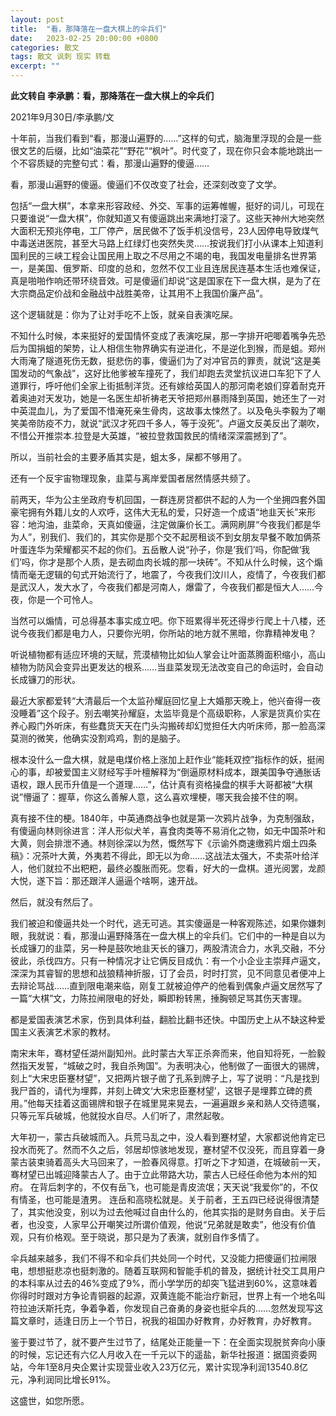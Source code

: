 ```yaml
---
layout: post
title:  "看，那降落在一盘大棋上的伞兵们"
date:   2023-02-25 20:00:00 +0800
categories: 散文
tags: 散文 讽刺 现实 转载
excerpt: ""
---
```


**此文转自 李承鹏：看，那降落在一盘大棋上的伞兵们**

2021年9月30日/李承鹏/文

十年前，当我们看到“看，那漫山遍野的……”这样的句式，脑海里浮现的会是一些很文艺的后缀，比如“油菜花”“野花”“枫叶”。时代变了，现在你只会本能地跳出一个不容质疑的完整句式：看，那漫山遍野的傻逼……

看，那漫山遍野的傻逼。傻逼们不仅改变了社会，还深刻改变了文学。

包括“一盘大棋”，本拿来形容政经、外交、军事的运筹帷幄，挺好的词儿，可现在只要谁说“一盘大棋”，你就知道又有傻逼跳出来满地打滚了。这些天神州大地突然大面积无预兆停电，工厂停产，居民做不了饭手机没信号，23人因停电导致煤气中毒送进医院，甚至大马路上红绿灯也突然失灵……按说我们打小从课本上知道利国利民的三峡工程会让国民用上取之不尽用之不竭的电，我国发电量排名世界第一，是美国、俄罗斯、印度的总和，忽然不仅工业且连居民连基本生活也难保证，真是啪啪作响还带环绕音效。可是傻逼们却说“这是国家在下一盘大棋，是为了在大宗商品定价战和金融战中战胜美帝，让其用不上我国价廉产品”。

这个逻辑就是：你为了让对手吃不上饭，就亲自表演吃屎。

不知什么时候，本来挺好的爱国情怀变成了表演吃屎，那一字排开吧唧着嘴争先恐后为国捐蛆的架势，让人相信生物界确实有逆进化，不是逆化到猴，而是蛆。郑州大雨淹了隧道死伤无数，挺悲伤的事，傻逼们为了对冲官员的罪责，就说“这是美国发动的气象战”，这好比他爹被车撞死了，我们却跑去灵堂抗议进口车犯下了人道罪行，呼吁他们全家上街抵制洋货。还有嫁给英国人的那河南老娘们穿着耐克开着奥迪对天发功，她是一名医生却祈祷老天爷把郑州暴雨降到英国，她还生了一对中英混血儿，为了爱国不惜淹死亲生骨肉，这故事太悚然了。以及龟头李毅为了嘲笑美帝防疫不力，就说“武汉才死四千多人，等于没死”。卢逼文反美反出了潮吹，不惜公开推崇本.拉登是大英雄，“被拉登救国救民的情绪深深震撼到了”。

所以，当前社会的主要矛盾其实是，蛆太多，屎都不够用了。

还有一个反宇宙物理现象，韭菜与离岸爱国者居然情感共频了。

前两天，华为公主坐政府专机回国，一群连房贷都供不起的人为一个坐拥四套外国豪宅拥有外籍儿女的人欢呼，这伟大无私的爱，只好造一个成语“地韭天长”来形容：地沟油，韭菜命，天真如傻逼，注定做廉价长工。满网刷屏“今夜我们都是华为人”，别我们、我们的，其实你是那个交不起房租谈不到女朋友早餐不敢加俩茶叶蛋连华为荣耀都买不起的你们。五岳散人说“孙子，你是‘我们’吗，你配做‘我们’吗，你才是那个人质，是去砌血肉长城的那一块砖”。不知从什么时候，这个煽情而毫无逻辑的句式开始流行了，地震了，今夜我们汶川人，疫情了，今夜我们都是武汉人，发大水了，今夜我们都是河南人，爆雷了，今夜我们都是恒大人……今夜，你是一个可怜人。

当然可以煽情，可总得基本事实成立吧。你下班累得半死还得步行爬上十八楼，还说今夜我们都是电力人，只要你光明，你所站的地方就不黑暗，你靠精神发电？

听说植物都有适应环境的天赋，荒漠植物比如仙人掌会让叶面蒸腾面积缩小，高山植物为防风会变异出更发达的根系……当韭菜发现无法改变自己的命运时，会自动长成镰刀的形状。

最近大家都爱转“大清最后一个太监孙耀庭回忆皇上大婚那天晚上，他兴奋得一夜没睡着”这个段子。别去嘲笑孙耀庭，太监毕竟是个高级职称，人家是货真价实在养心殿门外听床，有些蠢货天天在门头沟搬砖却幻觉担任大内听床师，那一脸高深莫测的微笑，他确实没割鸡鸡，割的是脑子。

根本没什么一盘大棋，就是电煤价格上涨加上赶作业“能耗双控”指标作的妖，挺闹心的事，却被爱国主义财经写手叶檀解释为“倒逼原材料成本，跟美国争夺通胀话语权，跟人民币升值是一个道理……”，估计真有资格操盘的棋手大哥都被“大棋说”懵逼了：握草，你这么善解人意，这么喜欢埋梗，哪天我会接不住的啊。

真有接不住的梗。1840年，中英通商战争也就是第一次鸦片战争，为克制强敌，有傻逼向林则徐进言：洋人形似犬羊，喜食肉类等不易消化之物，如无中国茶叶和大黄，则会排泄不通。林则徐深以为然，慨然写下《示谕外商速缴鸦片烟土四条稿》：况茶叶大黄，外夷若不得此，即无以为命……这战法太强大，不卖茶叶给洋人，他们就拉不出粑粑，最终必腹胀而死。您看，好大的一盘棋。道光阅罢，龙颜大悦，遂下旨：那还跟洋人逼逼个啥啊，速开战。

然后，就没有然后了。

我们被迫和傻逼共处一个时代，逃无可逃。其实傻逼是一种客观陈述，如果你嫌刺眼，我就说：看，那漫山遍野降落在一盘大棋上的伞兵们。它们中的一种是自以为长成镰刀的韭菜，另一种是鼓吹地韭天长的镰刀，两股清流合力，水乳交融，不分彼此，杀伐四方。只有一种情况才让它俩反目成仇：有一个小企业主崇拜卢逼文，深深为其睿智的思想和战狼精神折服，订了会员，时时打赏，见不同意见者便冲上去辩论骂战……直到限电潮来临，刚复工就被迫停产的他看到偶象卢逼文居然写了一篇“大棋”文，力陈拉闸限电的好处，瞬即粉转黑，捶胸顿足骂其伤天害理。

都是爱国表演艺术家，伤到具体利益，翻脸比翻书还快。中国历史上从不缺这种爱国主义表演艺术家的教材。

南宋末年，骞材望任湖州副知州。此时蒙古大军正杀奔而来，他自知将死，一脸毅然指天发誓，“城破之时，我自杀殉国”。为表明决心，他制做了一面很大的锡牌，刻上“大宋忠臣蹇材望”，又把两片银子凿了孔系到牌子上，写了说明：“凡是找到我尸首的，请代为埋葬，并刻上碑文‘大宋忠臣蹇材望’，这银子是埋葬立碑的费用。”他每天挂着这面锡牌和银子在城里晃来晃去，一遍遍跟乡亲和熟人交待遗嘱，只等元军兵破城，他就投水自尽。人们听了，肃然起敬。

大年初一，蒙古兵破城而入。兵荒马乱之中，没人看到蹇材望，大家都说他肯定已投水而死了。然而不久之后，邻居却惊骇地发现，蹇材望不仅没死，而且穿着一身蒙古装束骑着高头大马回来了，一脸春风得意。打听之下才知道，在城破前一天，骞材望已出城迎降蒙古人了。由于立此带路大功，蒙古人已经任命他为本州的知府。
在背后刺字的，不仅有岳飞，也可能是青皮流氓；天天说“我爱你”的，不仅有情圣，也可能是渣男。
连岳和高晓松就是。关于前者，王五四已经说得很清楚了，其实他没变，别以为过去他喊过自由什么的，他其实指的是财务自由。关于后者，也没变，人家早公开嘲笑过所谓价值观，他说“兄弟就是敢卖”，他没有价值观，只有价格观。至于晓说，那只是为了表演，就别自作多情了。

伞兵越来越多，我们不得不和伞兵们共处同一个时代，又没能力把傻逼们拉闸限电，想想挺悲凉也挺刺激的。随着互联网和智能手机的普及，据统计社交工具用户的本科率从过去的46%变成了9%，而小学学历的却突飞猛进到60%，这意味着你得时时跟对方争论青铜器的起源，双黄连能不能治疗新冠，世界上有一个地名叫符拉迪沃斯托克，争着争着，你发现自己奋勇的身姿也挺伞兵的……忽然发现写这篇文章时，适逢日历上一个节日，祝我的祖国办好教育，办好教育，办好教育。

鉴于要过节了，就不要产生过节了，结尾处正能量一下：在全面实现脱贫奔向小康的时候，忘记还有六亿人月收入在一千元以下的遥盐，新华社报道：据国资委网站，今年1至8月央企累计实现营业收入23万亿元，累计实现净利润13540.8亿元，净利润同比增长91%。

这盛世，如您所愿。